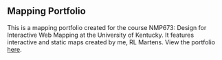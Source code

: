 ## Mapping Portfolio
This is a mapping portfolio created for the course NMP673: Design for Interactive Web Mapping at the University of Kentucky. It features interactive and static maps created by me, RL Martens. View the portfolio [here](https://cherrycomb.github.io). 
